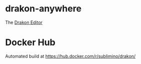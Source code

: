 # drakon-anywhere

The [Drakon Editor](http://drakon-editor.sourceforge.net/)

# Docker Hub

Automated build at https://hub.docker.com/r/sublimino/drakon/

